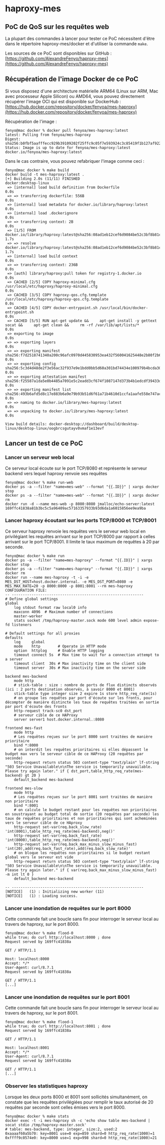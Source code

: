 
# haproxy-mes

## PoC de QoS sur les requêtes web

La plupart des commandes à lancer pour tester ce PoC nécessitent d'être dans le répertoire haproxy-mes/docker et d'utiliser la commande `make`.

Les sources de ce PoC sont disponibles sur GitHub : [https://github.com/AlexandreFenyo/haproxy-mes](https://github.com/AlexandreFenyo/haproxy-mes)

## Récupération de l'image Docker de ce PoC
Si vous disposez d'une architecture matérielle ARM64 (Linux sur ARM, Mac avec processeur Apple Silicon) ou AMD64, vous pouvez directement récupérer l'image OCI qui est disponible sur DockerHub : [https://hub.docker.com/repository/docker/fenyoa/mes-haproxy](https://hub.docker.com/repository/docker/fenyoa/mes-haproxy)

Récupération de l'image :
```
fenyo@mac docker % docker pull fenyoa/mes-haproxy:latest
latest: Pulling from fenyoa/mes-haproxy
Digest: sha256:b0fbf5aafffecc929b39109202f25ffc9c05f7e593924c3c85419f1b127af922
Status: Image is up to date for fenyoa/mes-haproxy:latest
docker.io/fenyoa/mes-haproxy:latest
```

Dans le cas contraire, vous pouvez refabriquer l'image comme ceci :
```
fenyo@mac docker % make build
docker build -t mes-haproxy:latest .
[+] Building 2.0s (11/11) FINISHED                                                                                                                                      docker:desktop-linux
 => [internal] load build definition from Dockerfile                                                                                                                                    0.0s
 => => transferring dockerfile: 556B                                                                                                                                                    0.0s
 => [internal] load metadata for docker.io/library/haproxy:latest                                                                                                                       0.0s
 => [internal] load .dockerignore                                                                                                                                                       0.0s
 => => transferring context: 2B                                                                                                                                                         0.0s
 => [1/5] FROM docker.io/library/haproxy:latest@sha256:08ad1eb12cef6d9084be52c3bf8b81c861c35d39fdd52665f1b350ed0fdb9da3                                                                 1.7s
 => => resolve docker.io/library/haproxy:latest@sha256:08ad1eb12cef6d9084be52c3bf8b81c861c35d39fdd52665f1b350ed0fdb9da3                                                                 1.7s
 => [internal] load build context                                                                                                                                                       0.0s
 => => transferring context: 236B                                                                                                                                                       0.0s
 => [auth] library/haproxy:pull token for registry-1.docker.io                                                                                                                          0.0s
 => CACHED [2/5] COPY haproxy-minimal.cfg /usr/local/etc/haproxy/haproxy-minimal.cfg                                                                                                    0.0s
 => CACHED [3/5] COPY haproxy-qos.cfg.template /usr/local/etc/haproxy/haproxy-qos.cfg.template                                                                                          0.0s
 => CACHED [4/5] COPY docker-entrypoint.sh /usr/local/bin/docker-entrypoint.sh                                                                                                          0.0s
 => CACHED [5/5] RUN apt-get update &&     apt-get install -y gettext socat &&     apt-get clean &&     rm -rf /var/lib/apt/lists/*                                                     0.0s
 => exporting to image                                                                                                                                                                  0.0s
 => => exporting layers                                                                                                                                                                 0.0s
 => => exporting manifest sha256:f7d2518741340a200c96afc0970d445830953ea432f560041625448e2b80f2b6                                                                                       0.0s
 => => exporting config sha256:5c3d4d48de2f3e56ac32f937e9e1bdd0bb5d60a301bd74434e100979b4bcda30                                                                                         0.0s
 => => exporting attestation manifest sha256:f25587a1da5e0b4485a7091e5c2eadd3cf674f1087147d373b4b1edcdf39433d                                                                           0.0s
 => => exporting manifest list sha256:493b6afd5d8c17e883b6a9e79b93b51d6f61a71b4610d1ccfa1aafe558e747ac                                                                                  0.0s
 => => naming to docker.io/library/mes-haproxy:latest                                                                                                                                   0.0s
 => => unpacking to docker.io/library/mes-haproxy:latest                                                                                                                                0.0s

View build details: docker-desktop://dashboard/build/desktop-linux/desktop-linux/oogbrcsgutayv0vmaf1e13evf
```


## Lancer un test de ce PoC
### Lancer un serveur web local
Ce serveur local écoute sur le port TCP/8080 et représente le serveur backend vers lequel haproxy renvoie ses requêtes
```
fenyo@mac docker % make run-web    
docker ps -a --filter "name=mes-web" --format "{{.ID}}" | xargs docker stop
docker ps -a --filter "name=mes-web" --format "{{.ID}}" | xargs docker rm
docker run -d --name mes-web -p 8080:8080 jmalloc/echo-server:latest
169ffc41838a81b3bc5c5a96409ac57163357933b93d6da1a6015856ee9ea9ba
```
### Lancer haproxy écoutant sur les ports TCP/8000 et TCP/8001
Ce serveur haproxy renvoie les requêtes vers le serveur web local en privilégiant les requêtes arrivant sur le port TCP/8000 par rapport à celles arrivant sur le port TCP/8001. Il limite le taux maximum de requêtes à 20 par seconde.
```
fenyo@mac docker % make run
docker ps -a --filter "name=mes-haproxy" --format "{{.ID}}" | xargs docker stop
docker ps -a --filter "name=mes-haproxy" --format "{{.ID}}" | xargs docker rm
docker run --name mes-haproxy -t -i -e MES_DST_HOST=host.docker.internal. -e MES_DST_PORT=8080 -e MES_MAX_RATE=20 -p 8000:8000 -p 8001:8001 --rm mes-haproxy
CONFIGURATION FILE:
-- ------------------------------------------------------------
# Define global settings
global
    log stdout format raw local0 info
    maxconn 4096  # Maximum number of connections
    master-worker
    stats socket /tmp/haproxy-master.sock mode 600 level admin expose-fd listeners

# Default settings for all proxies
defaults
    log     global
    mode    http        # Operate in HTTP mode
    option  httplog     # Enable HTTP logging
    timeout connect 5s  # Max time to wait for a connection attempt to a server
    timeout client  30s # Max inactivity time on the client side
    timeout server  30s # Max inactivity time on the server side

backend mes-backend
    mode http
    # stick-table : size : nombre de ports de flux distincts observés (ici : 2 ports destination observés, à savoir 8000 et 8001)
    stick-table type integer size 2 expire 1s store http_req_rate(1s)
    # on groupe les requêtes par port d'écoute sur les fronts, pour décompter de manière distincte les taux de requêtes traitées en sortie par port d'écoute des fronts
    http-request track-sc0 dst_port
    # serveur cible de ce HAProxy
    server server1 host.docker.internal.:8080 
 
frontend mes-fast
    mode http
    # Les requêtes reçues sur le port 8000 sont traitées de manière prioritaire
    bind *:8000
    # on interdit les requêtes prioritaires si elles dépassent le budget max vers le serveur cible de ce HAProxy (20 requêtes par seconde)
    http-request return status 503 content-type "text/plain" lf-string "503 Service Unavailable\n\nThe service is temporarily unavailable. Please try again later." if { dst_port,table_http_req_rate(mes-backend) gt 20 }
    default_backend mes-backend
 
frontend mes-slow
    mode http
    # Les requêtes reçues sur le port 8001 sont traitées de manière non prioritaire
    bind *:8001
    # on calcule le budget restant pour les requêtes non prioritaires en soustrayant au budget total de sortie (20 requêtes par seconde) les taux de requêtes prioritaires et non prioritaires qui sont acheminées vers le serveur cible de ce HAproxy
    http-request set-var(req.back_slow_rate) 'int(8001),table_http_req_rate(mes-backend),neg()'
    http-request set-var(req.back_fast_rate) 'int(8000),table_http_req_rate(mes-backend),neg()'
    http-request set-var(req.back_max_minus_slow_minus_fast) 'int(20),add(req.back_fast_rate),add(req.back_slow_rate)'
    # on bloque les requêtes non prioritaires si le budget restant global vers le serveur est vide
    http-request return status 503 content-type "text/plain" lf-string "503 Service Unavailable\n\nThe service is temporarily unavailable. Please try again later." if { var(req.back_max_minus_slow_minus_fast) -m int lt 0 }
    default_backend mes-backend

-- ------------------------------------------------------------
[NOTICE]   (1) : Initializing new worker (11)
[NOTICE]   (1) : Loading success.
```

### Lancer une inondation de requêtes sur le port 8000
Cette commande fait une boucle sans fin pour interroger le serveur local au travers de haproxy, sur le port 8000.

```
fenyo@mac docker % make flood-0
while true; do curl http://localhost:8000 ; done
Request served by 169ffc41838a

GET / HTTP/1.1

Host: localhost:8000
Accept: */*
User-Agent: curl/8.7.1
Request served by 169ffc41838a

GET / HTTP/1.1
[...]
```

### Lancer une inondation de requêtes sur le port 8001
Cette commande fait une boucle sans fin pour interroger le serveur local au travers de haproxy, sur le port 8001.

```
fenyo@mac docker % make flood-1
while true; do curl http://localhost:8001 ; done
Request served by 169ffc41838a

GET / HTTP/1.1

Host: localhost:8001
Accept: */*
User-Agent: curl/8.7.1
Request served by 169ffc41838a

GET / HTTP/1.1
[...]
```

### Observer les statistiques haproxy
Lorsque les deux ports 8000 et 8001 sont sollicités simultanément, on constate que les requêtes privilégiées pour remplir le taux autorisé de 20 requêtes par seconde sont celles émises vers le port 8000.

```
fenyo@mac docker % make stats
docker exec -t -i mes-haproxy sh -c 'echo show table mes-backend | socat stdio /tmp/haproxy-master.sock'
# table: mes-backend, type: integer, size:2, used:2
0xaaaaf60a5b70: key=8001 use=0 exp=859 shard=0 http_req_rate(1000)=1
0xffff9c0574e0: key=8000 use=1 exp=998 shard=0 http_req_rate(1000)=21
```



